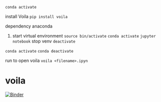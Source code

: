 `conda activate`

install Voila
 `pip install voila`


dependency anaconda
 <!-- Start instructions -->
1) start virtual environment
`source bin/activate`
`conda activate`
`jupyter notebook`
stop venv
`deactivate`

<!-- activate conda environment  -->
`conda activate`
`conda deactivate`

run to open voila
`voila <filename>.ipyn`
# voila

[![Binder](https://mybinder.org/badge_logo.svg)](https://mybinder.org/v2/gh/Eric-Cortez/voila/main?urlpath=voila%2Frender%2Faepsych_dash_v3.ipynb)
